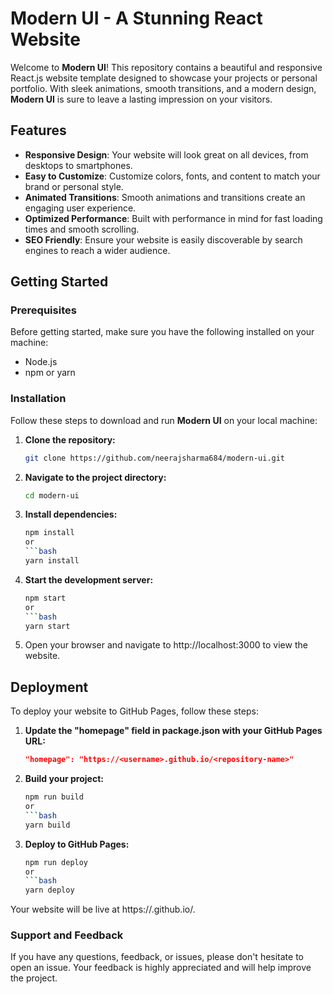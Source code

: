# Modern UI - A Stunning React Website

Welcome to **Modern UI**! This repository contains a beautiful and responsive React.js website template designed to showcase your projects or personal portfolio. With sleek animations, smooth transitions, and a modern design, **Modern UI** is sure to leave a lasting impression on your visitors.

## Features

- **Responsive Design**: Your website will look great on all devices, from desktops to smartphones.
- **Easy to Customize**: Customize colors, fonts, and content to match your brand or personal style.
- **Animated Transitions**: Smooth animations and transitions create an engaging user experience.
- **Optimized Performance**: Built with performance in mind for fast loading times and smooth scrolling.
- **SEO Friendly**: Ensure your website is easily discoverable by search engines to reach a wider audience.

## Getting Started

### Prerequisites

Before getting started, make sure you have the following installed on your machine:

- Node.js
- npm or yarn

### Installation

Follow these steps to download and run **Modern UI** on your local machine:

1. **Clone the repository:**

   ```bash
   git clone https://github.com/neerajsharma684/modern-ui.git

2. **Navigate to the project directory:**

   ```bash
   cd modern-ui

3. **Install dependencies:**

   ```bash
   npm install
   or
   ```bash
   yarn install

4. **Start the development server:**

   ```bash
   npm start
   or
   ```bash
   yarn start
   
5. Open your browser and navigate to http://localhost:3000 to view the website.

## Deployment
To deploy your website to GitHub Pages, follow these steps:
1. **Update the "homepage" field in package.json with your GitHub Pages URL:**

   ```json
   "homepage": "https://<username>.github.io/<repository-name>"

2. **Build your project:**

   ```bash
   npm run build
   or
   ```bash
   yarn build

3. **Deploy to GitHub Pages:**

   ```bash
   npm run deploy
   or
   ```bash
   yarn deploy

Your website will be live at https://<username>.github.io/<repository-name>.

### Support and Feedback
If you have any questions, feedback, or issues, please don't hesitate to open an issue. Your feedback is highly appreciated and will help improve the project.
